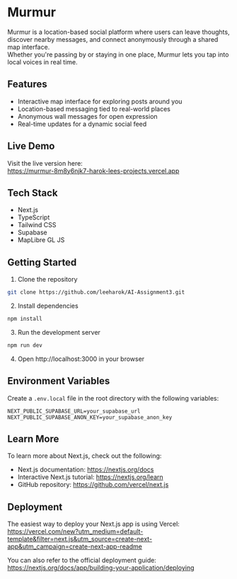 # Murmur

Murmur is a location-based social platform where users can leave thoughts, discover nearby messages, and connect anonymously through a shared map interface.  
Whether you're passing by or staying in one place, Murmur lets you tap into local voices in real time.

## Features

- Interactive map interface for exploring posts around you  
- Location-based messaging tied to real-world places  
- Anonymous wall messages for open expression  
- Real-time updates for a dynamic social feed  

## Live Demo

Visit the live version here:  
https://murmur-8m8y6njk7-harok-lees-projects.vercel.app

## Tech Stack

- Next.js  
- TypeScript  
- Tailwind CSS  
- Supabase  
- MapLibre GL JS  

## Getting Started

1. Clone the repository
```bash
git clone https://github.com/leeharok/AI-Assignment3.git
```

2. Install dependencies
```bash
npm install
```

3. Run the development server
```bash
npm run dev
```

4. Open http://localhost:3000 in your browser

## Environment Variables

Create a `.env.local` file in the root directory with the following variables:

```env
NEXT_PUBLIC_SUPABASE_URL=your_supabase_url  
NEXT_PUBLIC_SUPABASE_ANON_KEY=your_supabase_anon_key
```

## Learn More

To learn more about Next.js, check out the following:

- Next.js documentation: https://nextjs.org/docs  
- Interactive Next.js tutorial: https://nextjs.org/learn  
- GitHub repository: https://github.com/vercel/next.js  

## Deployment

The easiest way to deploy your Next.js app is using Vercel:  
https://vercel.com/new?utm_medium=default-template&filter=next.js&utm_source=create-next-app&utm_campaign=create-next-app-readme  

You can also refer to the official deployment guide:  
https://nextjs.org/docs/app/building-your-application/deploying
